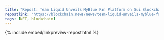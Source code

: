 ```yaml
---
title: "Repost: Team Liquid Unveils MyBlue Fan Platform on Sui Blockchain - Blockchain.News"
repostlink: "https://blockchain.news/news/team-liquid-unveils-myblue-fan-platform-sui-blockchain"
tags: [NFT, blockchain]
---
```


{% include embed/linkpreview-repost.html %}
